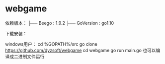 # webgame

依赖版本：
├── Beego     : 1.9.2
├── GoVersion : go1.10

下载安装：

windows用户：
    cd  %GOPATH%/src
    go clone https://github.com/dyzsoft/webgame
    cd  webgame
    go  run main.go
    也可以编译成二进制文件运行